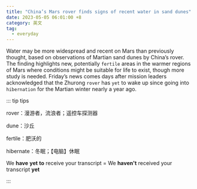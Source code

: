 ```yaml
---
title: "China’s Mars rover finds signs of recent water in sand dunes"
date: 2023-05-05 06:01:00 +8
category: 英文
tag:
  - everyday
---
```


Water may be more widespread and recent on Mars than previously thought, based on observations of Martian sand dunes by China’s rover. The finding highlights new, potentially `fertile` areas in the warmer regions of Mars where conditions might be suitable for life to exist, though more study is needed. Friday’s news comes days after mission leaders acknowledged that the Zhurong `rover` has `yet` to wake up since going into `hibernation` for the Martian winter nearly a year ago.

::: tip tips

rover：漫游者，流浪者；遥控车探测器

dune：沙丘

fertile：肥沃的

hibernate：冬眠；【电脑】休眠

We **have** **yet** **to** receive your transcript = We **haven't** received your transcript **yet**

:::
